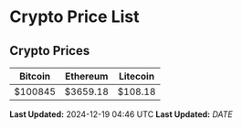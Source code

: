 # Crypto Price List

## Crypto Prices
| Bitcoin | Ethereum | Litecoin |
| ------- | -------- | -------- |
| $100845 | $3659.18 | $108.18 |
**Last Updated:** 2024-12-19 04:46 UTC
**Last Updated:** $DATE$
